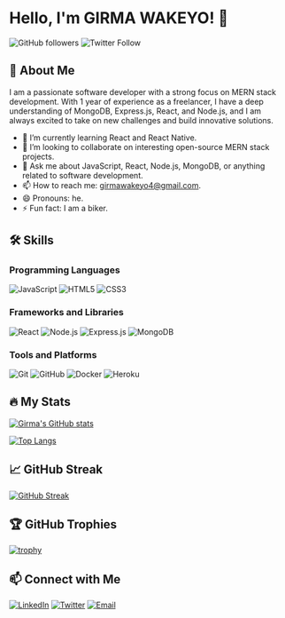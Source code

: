 # Hello, I'm GIRMA WAKEYO! 👋

![GitHub followers](https://img.shields.io/github/followers/your-username?style=social) ![Twitter Follow](https://img.shields.io/twitter/follow/Girma880731631?style=social)

## 🚀 About Me

I am a passionate software developer with a strong focus on MERN stack development. With 1 year of experience as a freelancer, I have a deep understanding of MongoDB, Express.js, React, and Node.js, and I am always excited to take on new challenges and build innovative solutions.

- 🌱 I’m currently learning React and React Native.
- 👯 I’m looking to collaborate on interesting open-source MERN stack projects.
- 💬 Ask me about JavaScript, React, Node.js, MongoDB, or anything related to software development.
- 📫 How to reach me: girmawakeyo4@gmail.com.
- 😄 Pronouns: he.
- ⚡ Fun fact: I am a biker.

## 🛠️ Skills

### Programming Languages
![JavaScript](https://img.shields.io/badge/JavaScript-F7DF1E?style=for-the-badge&logo=javascript&logoColor=black)
![HTML5](https://img.shields.io/badge/HTML5-E34F26?style=for-the-badge&logo=html5&logoColor=white)
![CSS3](https://img.shields.io/badge/CSS3-1572B6?style=for-the-badge&logo=css3&logoColor=white)

### Frameworks and Libraries
![React](https://img.shields.io/badge/React-20232A?style=for-the-badge&logo=react&logoColor=61DAFB)
![Node.js](https://img.shields.io/badge/Node.js-339933?style=for-the-badge&logo=nodedotjs&logoColor=white)
![Express.js](https://img.shields.io/badge/Express.js-000000?style=for-the-badge&logo=express&logoColor=white)
![MongoDB](https://img.shields.io/badge/MongoDB-47A248?style=for-the-badge&logo=mongodb&logoColor=white)

### Tools and Platforms
![Git](https://img.shields.io/badge/Git-F05032?style=for-the-badge&logo=git&logoColor=white)
![GitHub](https://img.shields.io/badge/GitHub-181717?style=for-the-badge&logo=github&logoColor=white)
![Docker](https://img.shields.io/badge/Docker-2496ED?style=for-the-badge&logo=docker&logoColor=white)
![Heroku](https://img.shields.io/badge/Heroku-430098?style=for-the-badge&logo=heroku&logoColor=white)

## 🔥 My Stats

[![Girma's GitHub stats](https://github-readme-stats.vercel.app/api?username=your-username&show_icons=true&theme=radical)](https://github.com/anuraghazra/github-readme-stats)

[![Top Langs](https://github-readme-stats.vercel.app/api/top-langs/?username=your-username&layout=compact&theme=radical)](https://github.com/anuraghazra/github-readme-stats)

## 📈 GitHub Streak

[![GitHub Streak](http://github-readme-streak-stats.herokuapp.com?user=your-username&theme=radical)](https://git.io/streak-stats)

## 🏆 GitHub Trophies

[![trophy](https://github-profile-trophy.vercel.app/?username=your-username&theme=onedark)](https://github.com/ryo-ma/github-profile-trophy)

## 📫 Connect with Me

[![LinkedIn](https://img.shields.io/badge/LinkedIn-0077B5?style=for-the-badge&logo=linkedin&logoColor=white)](https://www.linkedin.com/in/girma-w-a16429263?utm_source=share&utm_campaign=share_via&utm_content=profile&utm_medium=android_app)
[![Twitter](https://img.shields.io/badge/Twitter-1DA1F2?style=for-the-badge&logo=twitter&logoColor=white)](https://twitter.com/Girma880731631)
[![Email](https://img.shields.io/badge/Email-EA4335?style=for-the-badge&logo=gmail&logoColor=white)](mailto:girmawakeyo4@gmail.com)
